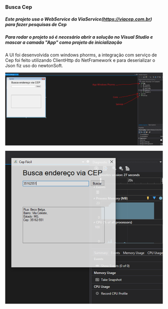 ### Busca Cep
##### Este projeto usa o WebService da ViaService(https://viacep.com.br) para fazer pesquisas de Cep

##### Para rodar o projeto só é necesário abrir a solução no Visual Studio e mascar a camada "App" como projeto de inicialização

A UI foi desenvolvida com windows phorms, a integração com serviço de Cep foi feito utilizando ClientHttp do NetFramework e para deserializar o Json fiz uso do newtonSoft.


![Example](https://github.com/Lipe1994/BuscaCep/blob/master/example1.png)


![Example](https://github.com/Lipe1994/BuscaCep/blob/master/example2.PNG)